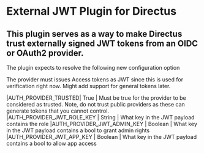 # External JWT Plugin for Directus
## This plugin serves as a way to make Directus trust externally signed JWT tokens from an OIDC or OAuth2 provider.

The plugin expects to resolve the following new configuration option

The provider must issues Access tokens as JWT since this is used for verification right now. Might add support for general tokens later.



|AUTH_PROVIDER_TRUSTED| True | Must be true for the provider to be considered as trusted. Note, do not trust public providers as these can generate tokens that you cannot control.
|AUTH_PROVIDER_JWT_ROLE_KEY | String | What key in the JWT payload contains the role
|AUTH_PROVIDER_JWT_ADMIN_KEY | Boolean | What key in the JWT payload contains a bool to grant admin rights
|AUTH_PROVIDER_JWT_APP_KEY | Boolean | What key in the JWT payload contains a bool to allow app access